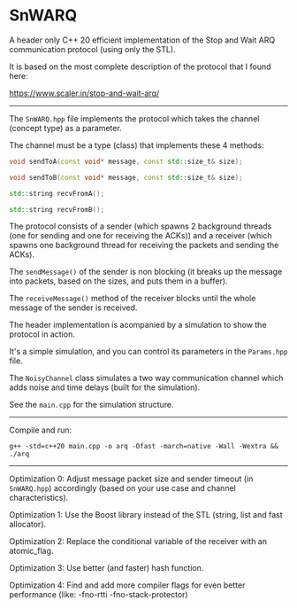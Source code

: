 # SnWARQ
A header only C++ 20 efficient implementation of the Stop and Wait ARQ communication protocol (using only the STL).

It is based on the most complete description of the protocol that I found here:

https://www.scaler.in/stop-and-wait-arq/

---------------------------------------------------------------------------------------------------------------------------------

The `SnWARQ.hpp` file implements the protocol which takes the channel (concept type) as a parameter.

The channel must be a type (class) that implements these 4 methods:
```C++
void sendToA(const void* message, const std::size_t& size);

void sendToB(const void* message, const std::size_t& size);

std::string recvFromA();

std::string recvFromB();
```
The protocol consists of a sender (which spawns 2 background threads (one for sending and one for receiving the ACKs))
and a receiver (which spawns one background thread for receiving the packets and sending the ACKs).

The `sendMessage()` of the sender is non blocking (it breaks up the message into packets, based on the sizes, and puts them in a buffer).

The `receiveMessage()` method of the receiver blocks until the whole message of the sender is received.

The header implementation is acompanied by a simulation to show the protocol in action.

It's a simple simulation, and you can control its parameters in the `Params.hpp` file.

The `NoisyChannel` class simulates a two way communication channel which adds noise and time delays (built for the simulation).

See the `main.cpp` for the simulation structure.

------------------------------------------------------------------------------------------

Compile and run: 
```
g++ -std=c++20 main.cpp -o arq -Ofast -march=native -Wall -Wextra && ./arq
```
-------------------------------------------------------------------------------------------

Optimization 0: Adjust message packet size and sender timeout (in `SnWARQ.hpp`) 
accordingly (based on your use case and channel characteristics).

Optimization 1: Use the Boost library instead of the STL (string, list and fast allocator).

Optimization 2: Replace the conditional variable of the receiver with an atomic_flag.

Optimization 3: Use better (and faster) hash function.

Optimization 4: Find and add more compiler flags for even better performance (like: -fno-rtti -fno-stack-protector)
